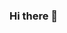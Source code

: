 

### Hi there 👋

<!--
**sonyco-4u/sonyco-4u** is a ✨ _special_ ✨ repository because its `README.md` (this file) appears on your GitHub profile.

I'M EZEMA ANTHONY SUNDAY

I'M FULL-STACK SOFTWARE DEVELOPER STUDENT
I'M ANTHONY FROM NIGERIA, I AM A STUDENT AT MICROVERSE, A REMOTE SOFTWARE DEVELOPMENT PROGRAM THAT USES PAIR PROGRAMMING AND PROJECT BUILDING TO TEACH DEVELOPMENT IN A MULTICULTURAL ENVIRONMENT AND SHOW YOU THE ROAD MAP TO BECOMING A SEASONED DEVELOPER THROUGH PAIR PROGRAMMING. I LOVE THE ABILITY TO CREATE REALITY FROM AN IDEA THAT CAN CHANGE THE WORLD. CREATIVITY IS NOT MY ONLY PASSION, I ALSO LOVE FOOTBALL, TRAVELLING, AND HANGING OUT WITH FRIENDS. I HOPE TO MAKE THE WORLD A BETTER PLACE TO LIVE IN WITH THE SKILLS I AQUIRE.


Here are some ideas to get you started:

- 🔭 I’m currently working on ...
- 🌱 I’m currently learning ...
- 👯 I’m looking to collaborate on ...
- 🤔 I’m looking for help with ...
- 💬 Ask me about ...
- 📫 How to reach me: ...
- 😄 Pronouns: ...
- ⚡ Fun fact: ...
-->
